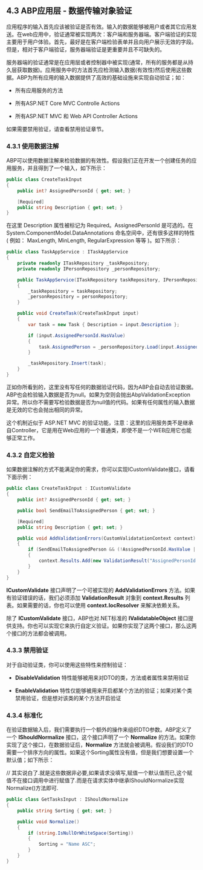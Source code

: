## 4.3 ABP应用层 - 数据传输对象验证 

应用程序的输入首先应该被验证是否有效。输入的数据能够被用户或者其它应用发送。在web应用中，验证通常被实现两次：客户端和服务器端。客户端验证的实现主要用于用户体验。首先，最好是在客户端检验表单并且向用户展示无效的字段。但是，相对于客户端验证，服务器端验证是更重要并且不可缺失的。

服务器端的验证通常是在应用层或者控制器中被实现(通常，所有的服务都是从持久层获取数据)。应用服务中的方法首先应检测输入数据(有效性)然后使用这些数据。ABP为所有应用的输入数据提供了高效的基础设施来实现自动验证；如：

+ 所有应用服务的方法

+ 所有ASP.NET Core MVC Controlle Actions

+ 所有ASP.NET MVC 和 Web API Controller Actions

如果需要禁用验证，请查看禁用验证章节。

### 4.3.1 使用数据注解 

ABP可以使用数据注解来检验数据的有效性。假设我们正在开发一个创建任务的应用服务，并且得到了一个输入，如下所示：

```csharp
public class CreateTaskInput
{
    public int? AssignedPersonId { get; set; }

    [Required]
    public string Description { get; set; }
}
```

在这里 Description 属性被标记为 Required。AssignedPersonId 是可选的。在 System.ComponentModel.DataAnnotations 命名空间中，还有很多这样的特性 ( 例如： MaxLength, MinLength, RegularExpression 等等 )。如下所示：

```csharp	
public class TaskAppService : ITaskAppService
{
    private readonly ITaskRepository _taskRepository;
    private readonly IPersonRepository _personRepository;

    public TaskAppService(ITaskRepository taskRepository, IPersonRepository personRepository)
    {
        _taskRepository = taskRepository;
        _personRepository = personRepository;
    }

    public void CreateTask(CreateTaskInput input)
    {
        var task = new Task { Description = input.Description };

        if (input.AssignedPersonId.HasValue)
        {
            task.AssignedPerson = _personRepository.Load(input.AssignedPersonId.Value);
        }

        _taskRepository.Insert(task);
    }
}
```

正如你所看到的，这里没有写任何的数据验证代码，因为ABP会自动去验证数据。ABP也会检验输入数据是否为null。如果为空则会抛出AbpValidationException 异常。所以你不需要写检验数据是否为null值的代码。如果有任何属性的输入数据是无效的它也会抛出相同的异常。

这个机制近似于 ASP.NET MVC 的验证功能，注意：这里的应用服务类不是继承自Controller，它是用在Web应用的一个普通类，即使不是一个WEB应用它也能够正常工作。

### 4.3.2 自定义检验

如果数据注解的方式不能满足你的需求，你可以实现ICustomValidate接口，请看下面示例：

```csharp
public class CreateTaskInput : ICustomValidate
{
    public int? AssignedPersonId { get; set; }

    public bool SendEmailToAssignedPerson { get; set; }

    [Required]
    public string Description { get; set; }

    public void AddValidationErrors(CustomValidatationContext context)
    {
        if (SendEmailToAssignedPerson && (!AssignedPersonId.HasValue || AssignedPersonId.Value <= 0))
        {
            context.Results.Add(new ValidationResult("AssignedPersonId must be set if SendEmailToAssignedPerson is true!"));
        }
    }
}
```

**ICustomValidate** 接口声明了一个可被实现的 **AddValidationErrors** 方法。如果有验证错误的话，我们必须添加 **ValidationResult** 对象到 **context.Results** 列表。如果需要的话，你也可以使用 **context.IocResolver** 来解决依赖关系。

除了 **ICustomValidate** 接口，ABP也对.NET标准的 **IValidatableObject** 接口提供支持。你也可以实现它来执行自定义验证。如果你实现了这两个接口，那么这两个接口的方法都会被调用。

### 4.3.3 禁用验证

对于自动验证类，你可以使用这些特性来控制验证：

+ **DisableValidation** 特性能够被用来对DTO的类，方法或者属性来禁用验证

+ **EnableValidation** 特性仅能够被用来开启都某个方法的验证；如果对某个类禁用验证，但是想对该类的某个方法开启验证

### 4.3.4 标准化

在验证数据输入后，我们需要执行一个额外的操作来组织DTO参数。ABP定义了一个 **IShouldNormalize** 接口，这个接口声明了一个 **Normalize** 的方法。如果你实现了这个接口，在数据验证后，**Normalize** 方法就会被调用。假设我们的DTO需要一个排序方向的属性。如果这个Sorting属性没有值，但是我们想要设置一个默认值；如下所示：

// 其实说白了.就是这些数据非必要,如果请求没填写,赋值一个默认值而已,这个赋值不在接口调用中进行赋值了.而是在请求实体中继承IShouldNormalize实现Normalize()方法即可.

```csharp	
public class GetTasksInput : IShouldNormalize
{
    public string Sorting { get; set; }

    public void Normalize()
    {
        if (string.IsNullOrWhiteSpace(Sorting))
        {
            Sorting = "Name ASC";
        }
    }
}
```
